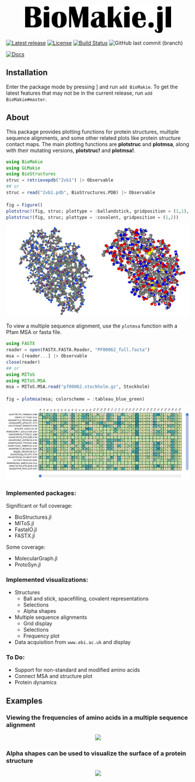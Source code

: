 <p align="center"><img src="docs/src/assets/biomakiename1.png" width="400" height="79"></p>

[![Latest release](https://img.shields.io/github/release/kool7d/BioMakie.jl.svg)](https://github.com/kool7d/BioMakie.jl/releases/latest)
[![License](https://img.shields.io/badge/license-MIT-green.svg)](https://github.com/kool7d/BioMakie.jl/blob/master/LICENSE.md)
[![Build Status](https://github.com/kool7d/BioMakie.jl/workflows/ci/badge.svg)](https://github.com/kool7d/BioMakie.jl/actions?query=workflow%3Aci) 
![GitHub last commit (branch)](https://img.shields.io/github/last-commit/kool7d/BioMakie.jl/master?label=last%20commit%20%7C%20master)

[![Docs](https://img.shields.io/badge/docs-dev-blue.svg?label=documentation)](https://kool7d.github.io/BioMakie.jl/dev)

<!-- [![codecov.io](http://codecov.io/github/kool7d/BioMakie.jl/coverage.svg?branch=master)](http://codecov.io/github/kool7d/BioMakie.jl?branch=master) -->

## Installation
 
Enter the package mode by pressing ] and run `add BioMakie`. 
To get the latest features that may not be in the current release, run `add BioMakie#master`.

## About

This package provides plotting functions for protein structures, multiple sequence alignments, and some other related plots like protein structure contact maps.
The main plotting functions are **plotstruc** and **plotmsa**, along with their mutating versions, **plotstruc!** and **plotmsa!**.

```julia
using BioMakie
using GLMakie
using BioStructures
struc = retrievepdb("2vb1") |> Observable
## or
struc = read("2vb1.pdb", BioStructures.PDB) |> Observable

fig = Figure()
plotstruc!(fig, struc; plottype = :ballandstick, gridposition = (1,1), atomcolors = aquacolors)
plotstruc!(fig, struc; plottype = :covalent, gridposition = (1,2))
```
<p align="center"><img src="docs/src/assets/2vb1crop.png"></p>

To view a multiple sequence alignment, use the `plotmsa` function with a Pfam MSA or fasta file.

```julia
using FASTX
reader = open(FASTX.FASTA.Reader, "PF00062_full.fasta")
msa = [reader...] |> Observable
close(reader)
## or 
using MIToS
using MIToS.MSA
msa = MIToS.MSA.read("pf00062.stockholm.gz", Stockholm)

fig = plotmsa(msa; colorscheme = :tableau_blue_green)
```
<p align="center"><img src="docs/src/assets/msa.png"></p>

### Implemented packages:
Significant or full coverage: 
 - BioStructures.jl
 - MIToS.jl
 - FastaIO.jl
 - FASTX.jl

Some coverage:
 - MolecularGraph.jl
 - ProtoSyn.jl

### Implemented visualizations:
- Structures
  - Ball and stick, spacefilling, covalent representations
  - Selections
  - Alpha shapes
- Multiple sequence alignments
  - Grid display
  - Selections
  - Frequency plot
- Data acquisition from `www.ebi.ac.uk` and display 

### To Do:
- Support for non-standard and modified amino acids
- Connect MSA and structure plot
- Protein dynamics

## Examples

### Viewing the frequencies of amino acids in a multiple sequence alignment

<p align="center"><img src="docs/src/assets/msaselection.gif"></p>

### Alpha shapes can be used to visualize the surface of a protein structure

<p align="center"><img src="docs/src/assets/fullalphamesh.gif"></p>
